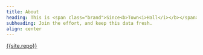 ```yaml
---
title: About
heading: This is <span class="brand">Since<b>Town<i>Hall</i></b></span>
subheading: Join the effort, and keep this data fresh.
align: center
---
```



<a href="{{site.owner}}/{{site.repo}}" target="_blank" class="btn btn-blue"><i data-icon="github" class="md"></i> {{site.repo}}</a>
